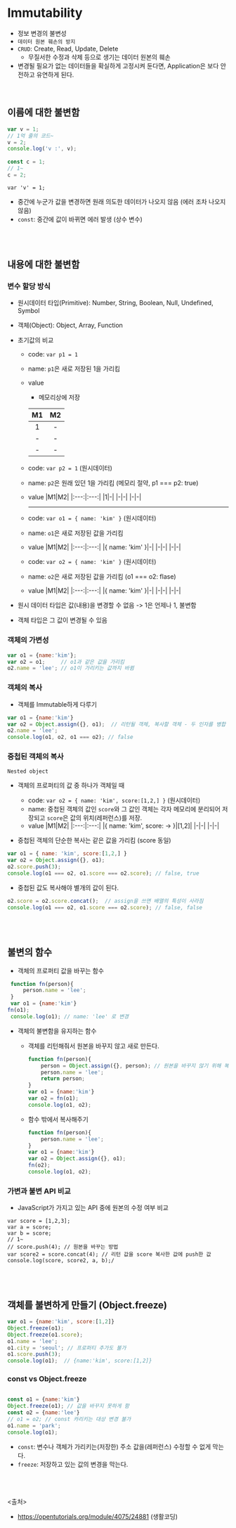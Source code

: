 # Immutability

- 정보 변경의 불변성
- `데이터 원본 훼손의 방지`
- `CRUD`: Create, Read, Update, Delete
  - 무질서한 수정과 삭제 등으로 생기는 데이터 원본의 훼손  
- 변경될 필요가 없는 데이터들을 확실하게 고정시켜 둔다면, Application은 보다 안전하고 유연하게 된다.
<br>

## 이름에 대한 불변함

```js
var v = 1;
// 1억 줄의 코드~
v = 2;
console.log('v :', v);
 
const c = 1;
// 1~
c = 2;
```

`var 'v' = 1;`

- 중간에 누군가 값을 변경하면 원래 의도한 데이터가 나오지 않음 (에러 조차 나오지 않음)
- `const`: 중간에 값이 바뀌면 에러 발생 (상수 변수)

<br><br>

## 내용에 대한 불변함

### 변수 할당 방식

- 원시데이터 타입(Primitive): Number, String, Boolean, Null, Undefined, Symbol
- 객체(Object): Object, Array, Function

- 초기값의 비교
  - code: `var p1 = 1`
  - name: `p1`은 새로 저장된 1을 가리킴
  - value
    - 메모리상에 저장

    |M1|M2|
    |:---:|:---:|
    |1|-|
    |-|-|
    |-|-|

  - code: `var p2 = 1` (원시데이터)
  - name: `p2`은 원래 있던 1을 가리킴 (메모리 절약, p1 === p2: true)
  - value
    |M1|M2|
    |:---:|:---:|
    |1|-|
    |-|-|
    |-|-|
    <hr>
  - code: `var o1 = { name: 'kim' }` (원시데이터)
  - name: `o1`은 새로 저장된 값을 가리킴
  - value
    |M1|M2|
    |:---:|:---:|
    |{ name: 'kim' }|-|
    |-|-|
    |-|-|

  - code: `var o2 = { name: 'kim' }` (원시데이터)
  - name: `o2`은 새로 저장된 값을 가리킴 (o1 === o2: flase)
  - value
    |M1|M2|
    |:---:|:---:|
    |{ name: 'kim' }|-|
    |-|-|
    |-|-|

- 원시 데이터 타입은 값(내용)을 변경할 수 없음 -> 1은 언제나 1, 불변함
- 객체 타입은 그 값이 변경될 수 있음

### 객체의 가변성

```js
var o1 = {name:'kim'};
var o2 = o1;     // o1과 같은 값을 가리킴
o2.name = 'lee'; // o1이 가리키는 값까지 바뀜
```

### 객체의 복사

- 객체를 Immutable하게 다루기

```js
var o1 = {name:'kim'}
var o2 = Object.assign({}, o1);  // 리턴될 객체, 복사할 객체 - 두 인자를 병합
o2.name = 'lee';
console.log(o1, o2, o1 === o2); // false
```

### 중첩된 객체의 복사

`Nested object`

- 객체의 프로퍼티의 값 중 하나가 객체일 때
  - code: `var o2 = { name: 'kim', score:[1,2,] }` (원시데이터)
  - name: 중첩된 객체의 값인 `score`와 그 값인 객체는 각자 메모리에 분리되어 저장되고 `score`은 값의 위치(레퍼런스)를 저장.
  - value
    |M1|M2|
    |:---:|:---:|
    |{ name: 'kim', score: -> }|[1,2]|
    |-|-|
    |-|-|

- 중첩된 객체의 단순한 복사는 같은 값을 가리킴 (score 동일)

```js
var o1 = { name: 'kim', score:[1,2,] }
var o2 = Object.assign({}, o1);
o2.score.push(3);
console.log(o1 === o2, o1.score === o2.score); // false, true 
```

- 중첩된 값도 복사해야 별개의 값이 된다.

```js
o2.score = o2.score.concat();  // assign을 쓰면 배열의 특성이 사라짐
console.log(o1 === o2, o1.score === o2.score); // false, false
```

<br><br>

## 불변의 함수

- 객체의 프로퍼티 값을 바꾸는 함수

```js
 function fn(person){
     person.name = 'lee';
 }
 var o1 = {name:'kim'}
fn(o1);
 console.log(o1); // name: 'lee' 로 변경
```

- 객체의 불변함을 유지하는 함수
  - 객체를 리턴해줘서 원본을 바꾸지 않고 새로 만든다.

    ```js
    function fn(person){
        person = Object.assign({}, person); // 원본을 바꾸지 않기 위해 복사
        person.name = 'lee';
        return person;
    }
    var o1 = {name:'kim'}
    var o2 = fn(o1);
    console.log(o1, o2);
    ```

  - 함수 밖에서 복사해주기

    ```js
    function fn(person){
        person.name = 'lee';
    }
    var o1 = {name:'kim'}
    var o2 = Object.assign({}, o1);
    fn(o2);
    console.log(o1, o2);
    ```

### 가변과 불변 API 비교

- JavaScript가 가지고 있는 API 중에 원본의 수정 여부 비교

```JS
var score = [1,2,3];
var a = score;
var b = score;
// 1~
// score.push(4); // 원본을 바꾸는 방법
var score2 = score.concat(4); // 리턴 값을 score 복사한 값에 push한 값
console.log(score, score2, a, b);/
```

<br><br>

## 객체를 불변하게 만들기 (Object.freeze)

```js
var o1 = {name:'kim', score:[1,2]}
Object.freeze(o1);
Object.freeze(o1.score);
o1.name = 'lee';
o1.city = 'seoul'; // 프로퍼티 추가도 불가
o1.score.push(3);
console.log(o1);  // {name:'kim', score:[1,2]}
```

### const vs Object.freeze

```js

const o1 = {name:'kim'}
Object.freeze(o1); // 값을 바꾸지 못하게 함
const o2 = {name:'lee'}
// o1 = o2; // const 카리키는 대상 변경 불가
o1.name = 'park';
console.log(o1);
```

- `const`: 변수나 객체가 가리키는(저장한) 주소 값을(레퍼런스) 수정할 수 없게 막는다.
- `freeze`: 저장하고 있는 값의 변경을 막는다.

<br><br><br>
<출처>

- <https://opentutorials.org/module/4075/24881> (생활코딩)
